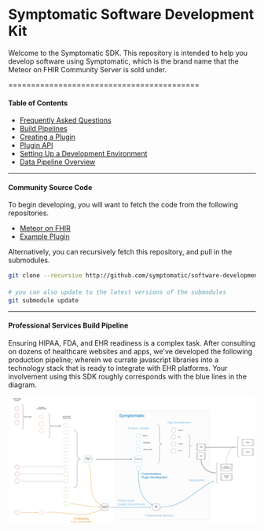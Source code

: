 # Symptomatic Software Development Kit  

Welcome to the Symptomatic SDK.  This repository is intended to help you develop software using Symptomatic, which is the brand name that the Meteor on FHIR Community Server is sold under.  

==========================================

#### Table of Contents  
- [Frequently Asked Questions](https://github.com/symptomatic/software-development-kit/blob/master/documentation/faq.md)  
- [Build Pipelines](https://github.com/symptomatic/software-development-kit/blob/master/documentation/build.pipelines.md)  
- [Creating a Plugin](https://github.com/symptomatic/software-development-kit/blob/master/documentation/creating.a.new.plugin.md)  
- [Plugin API](https://github.com/symptomatic/software-development-kit/blob/master/documentation/plugin.api.md)  
- [Setting Up a Development Environment](https://github.com/symptomatic/software-development-kit/blob/master/documentation/getting.started.md)  
- [Data Pipeline Overview](https://github.com/symptomatic/software-development-kit/blob/master/documentation/architecture.overview.md)  

-----------------------------------------

#### Community Source Code   
To begin developing, you will want to fetch the code from the following repositories.
- [Meteor on FHIR](https://github.com/clinical-meteor/meteor-on-fhir)  
- [Example Plugin](https://github.com/symptomatic/example-plugin)  

Alternatively, you can recursively fetch this repository, and pull in the submodules.
```sh
git clone --recursive http://github.com/symptomatic/software-development-kit

# you can also update to the latest versions of the submodules 
git submodule update
```

-----------------------------------------
#### Professional Services Build Pipeline  

Ensuring HIPAA, FDA, and EHR readiness is a complex task.  After consulting on dozens of healthcare websites and apps, we've developed the following production pipeline; wherein we currate javascript libraries into a technology stack that is ready to integrate with EHR platforms.   Your involvement using this SDK roughly corresponds with the blue lines in the diagram.

![Client Engagement Build Pipeline](https://raw.githubusercontent.com/symptomatic/software-development-kit/master/images/ProfessionalServicesBuildPipeline.png)  
